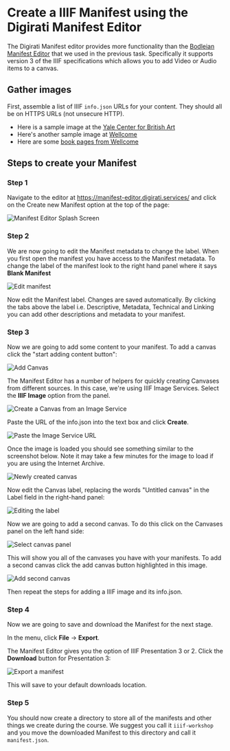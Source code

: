 # Create a IIIF Manifest using the Digirati Manifest Editor

The Digirati Manifest editor provides more functionality than the [Bodleian Manifest Editor](../bodleian-editor/README.md) that we used in the previous task. Specifically it supports version 3 of the IIIF specifications which allows you to add Video or Audio items to a canvas. 

## Gather images

First, assemble a list of IIIF `info.json` URLs for your content. They should all be on HTTPS URLs (not unsecure HTTP).

 * Here is a sample image at the [Yale Center for British Art](https://images.collections.yale.edu/iiif/2/ycba:209a98f4-dce8-4948-bade-79a9ab6eb848/info.json)
 * Here's another sample image at [Wellcome](https://iiif.wellcomecollection.org/image/V0037482/info.json)
 * Here are some [book pages from Wellcome](https://digirati-co-uk.github.io/me-testing/03-image-services.html)

## Steps to create your Manifest

### Step 1

Navigate to the editor at https://manifest-editor.digirati.services/ and click on the Create new Manifest option at the top of the page:

![Manifest Editor Splash Screen](imgs/CreateEmptyManifest.png)

### Step 2

We are now going to edit the Manifest metadata to change the label. When you first open the manifest you have access to the Manifest metadata. To change the label of the manifest look to the right hand panel where it says **Blank Manifest** 

![Edit manifest](imgs/edit_manifest.png)

Now edit the Manifest label. Changes are saved automatically. By clicking the tabs above the label i.e. Descriptive, Metadata, Technical and Linking you can add other descriptions and metadata to your manifest. 

### Step 3

Now we are going to add some content to your manifest. To add a canvas click the "start adding content button":

![Add Canvas](imgs/add-canvas.png)

The Manifest Editor has a number of helpers for quickly creating Canvases from different sources. In this case, we're using IIIF Image Services. Select the **IIIF Image** option from the panel.

![Create a Canvas from an Image Service](imgs/image-service-option.png)

Paste the URL of the info.json into the text box and click **Create**.

![Paste the Image Service URL](imgs/paste-image-service-url.png)

Once the image is loaded you should see something similar to the screenshot below. Note it may take a few minutes for the image to load if you are using the Internet Archive.  

![Newly created canvas](imgs/newly-created-canvas.png)

Now edit the Canvas label, replacing the words "Untitled canvas" in the Label field in the right-hand panel:

![Editing the label](imgs/edit-label.png)

Now we are going to add a second canvas. To do this click on the Canvases panel on the left hand side:

![Select canvas panel](imgs/select-canvas-panel.png)

This will show you all of the canvases you have with your manifests. To add a second canvas click the add canvas button highlighted in this image.

![Add second canvas](imgs/add-second-canvas.png)

Then repeat the steps for adding a IIIF image and its info.json.

### Step 4

Now we are going to save and download the Manifest for the next stage. 

In the menu, click **File** -> **Export**.

The Manifest Editor gives you the option of IIIF Presentation 3 or 2. Click the **Download** button for Presentation 3:

![Export a manifest](imgs/export.png)

This will save to your default downloads location.

### Step 5

You should now create a directory to store all of the manifests and other things we create during the course. We suggest you call it `iiif-workshop` and you move the downloaded Manifest to this directory and call it `manifest.json`. 
